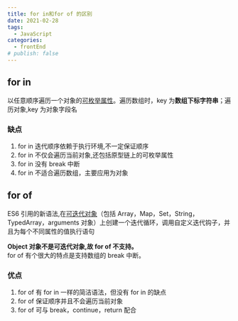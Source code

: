 ```yaml
---
title: for in和for of 的区别
date: 2021-02-28
tags:
  - JavaScript
categories:
  - frontEnd
# publish: false
---
```


## for in

以任意顺序遍历一个对象的[可枚举属性](https://developer.mozilla.org/zh-CN/docs/Web/JavaScript/Enumerability_and_ownership_of_properties)。遍历数组时，key 为**数组下标字符串**；遍历对象,key 为对象字段名

### 缺点

1. for in 迭代顺序依赖于执行环境,不一定保证顺序
2. for in 不仅会遍历当前对象,还包括原型链上的可枚举属性
3. for in 没有 break 中断
4. for in 不适合遍历数组，主要应用为对象

## for of

ES6 引用的新语法,在[可迭代对象](https://developer.mozilla.org/zh-CN/docs/Web/JavaScript/Enumerability_and_ownership_of_properties)（包括 Array，Map，Set，String，TypedArray，arguments 对象）上创建一个迭代循环，调用自定义迭代钩子，并且为每个不同属性的值执行语句

**Object 对象不是可迭代对象,故 for of 不支持。**<br/>
for of 有个很大的特点是支持数组的 break 中断。

### 优点

1. for of 有 for in 一样的简洁语法，但没有 for in 的缺点
2. for of 保证顺序并且不会遍历当前对象
3. for of 可与 break，continue，return 配合
